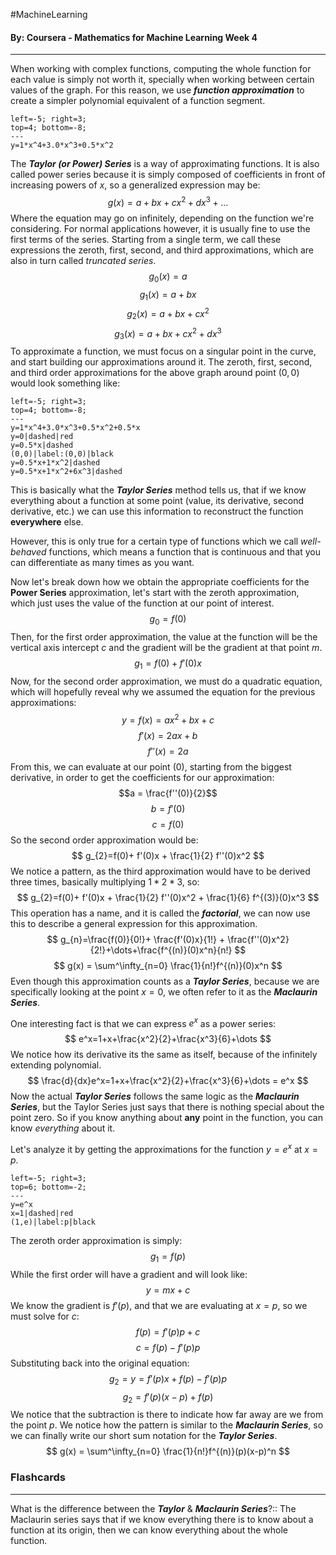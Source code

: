 #MachineLearning 
#### By: Coursera - Mathematics for Machine Learning Week 4
---
When working with complex functions, computing the whole function for each value is simply not worth it, specially when working between certain values of the graph. For this reason, we use ***function approximation*** to create a simpler polynomial equivalent of a function segment.

```desmos-graph
left=-5; right=3;
top=4; bottom=-8;
---
y=1*x^4+3.0*x^3+0.5*x^2
```

The ***Taylor (or Power) Series*** is a way of approximating functions. It is also called power series because it is simply composed of coefficients in front of increasing powers of $x$, so a generalized expression may be:
$$
g(x) = a + bx + cx^2 +dx^3 + \dots
$$
Where the equation may go on infinitely, depending on the function we're considering. For normal applications however, it is usually fine to use the first terms of the series. Starting from a single term, we call these expressions the zeroth, first, second, and third approximations, which are also in turn called *truncated series*.
$$g_{0}(x) = a$$
$$g_{1}(x) = a + bx$$
$$g_{2}(x)= a + bx + cx^2$$
$$g_{3}(x) = a + bx + cx^2 + dx^3$$
To approximate a function, we must focus on a singular point in the curve, and start building our approximations around it. The zeroth, first, second, and third order approximations for the above graph around point $(0,0)$ would look something like:

```desmos-graph
left=-5; right=3;
top=4; bottom=-8;
---
y=1*x^4+3.0*x^3+0.5*x^2+0.5*x
y=0|dashed|red
y=0.5*x|dashed
(0,0)|label:(0,0)|black
y=0.5*x+1*x^2|dashed
y=0.5*x+1*x^2+6x^3|dashed
```

This is basically what the ***Taylor Series*** method tells us, that if we know everything about a function at some point (value, its derivative, second derivative, etc.) we can use this information to reconstruct the function **everywhere** else. 

However, this is only true for a certain type of functions which we call *well-behaved* functions, which means a function that is continuous and that you can differentiate as many times as you want.

Now let's break down how we obtain the appropriate coefficients for the **Power Series** approximation, let's start with the zeroth approximation, which just uses the value of the function at our point of interest.
$$g_{0}= f(0)$$
Then, for the first order approximation, the value at the function will be the vertical axis intercept $c$ and the gradient will be the gradient at that point $m$.
$$g_{1}=f(0) + f'(0)x$$
Now, for the second order approximation, we must do a quadratic equation, which will hopefully reveal why we assumed the equation for the previous approximations:
$$y=f(x)=ax^2+bx+c$$
$$f'(x)=2ax+b$$
$$f''(x)=2a$$
From this, we can evaluate at our point $(0)$, starting from the biggest derivative, in order to get the coefficients for our approximation:
$$a = \frac{f''(0)}{2}$$
$$b=f'(0)$$
$$c = f(0)$$
So the second order approximation would be:
$$
g_{2}=f(0)+ f'(0)x + \frac{1}{2} f''(0)x^2
$$
We notice a pattern, as the third approximation would have to be derived three times, basically multiplying $1*2*3$, so:
$$
g_{2}=f(0)+ f'(0)x + \frac{1}{2} f''(0)x^2 + \frac{1}{6} f^{(3)}(0)x^3
$$
This operation has a name, and it is called the ***factorial***, we can now use this to describe a general expression for this approximation.
$$
g_{n}=\frac{f(0)}{0!}+ \frac{f'(0)x}{1!} + \frac{f''(0)x^2}{2!}+\dots+\frac{f^{(n)}(0)x^n}{n!}
$$$$
g(x) = \sum^\infty_{n=0} \frac{1}{n!}f^{(n)}(0)x^n
$$
Even though this approximation counts as a ***Taylor Series***, because we are specifically looking at the point $x=0$, we often refer to it as the ***Maclaurin Series***.

One interesting fact is that we can express $e^x$ as a power series:
$$
e^x=1+x+\frac{x^2}{2}+\frac{x^3}{6}+\dots
$$
We notice how its derivative its the same as itself, because of the infinitely extending polynomial.
$$
\frac{d}{dx}e^x=1+x+\frac{x^2}{2}+\frac{x^3}{6}+\dots = e^x
$$
Now the actual ***Taylor Series*** follows the same logic as the ***Maclaurin Series***, but the Taylor Series just says that there is nothing special about the point zero. So if you know anything about **any** point in the function, you can know *everything* about it.

Let's analyze it by getting the approximations for the function $y=e^x$ at $x=p$.

```desmos-graph
left=-5; right=3;
top=6; bottom=-2;
---
y=e^x
x=1|dashed|red
(1,e)|label:p|black
```
The zeroth order approximation is simply:
$$ g_{1} = f(p) $$
While the first order will have a gradient and will look like:
$$ y = mx+c $$We know the gradient is $f'(p)$, and that we are evaluating at $x=p$, so we must solve for $c$:
$$f(p)=f'(p)p+c$$
$$ c = f(p) - f'(p)p $$
Substituting back into the original equation:
$$
g_{2} = y= f'(p)x + f(p) - f'(p)p
$$
$$
g_{2}= f'(p) (x-p) + f(p)
$$
We notice that the subtraction is there to indicate how far away are we from the point $p$. We notice how the pattern is similar to the ***Maclaurin Series***, so we can finally write our short sum notation for the ***Taylor Series***.
$$
g(x) = \sum^\infty_{n=0} \frac{1}{n!}f^{(n)}(p)(x-p)^n
$$

### Flashcards
---
What is the difference between the ***Taylor*** & ***Maclaurin Series***?:: The Maclaurin series says that if we know everything there is to know about a function at its origin, then we can know everything about the whole function. 
